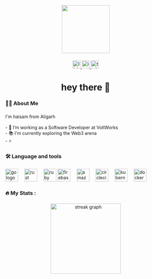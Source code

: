 <div align="center">
  <img height="150" src=https://avatars.githubusercontent.com/u/93199114?v=4"  />
</div>

###

<div align="center">
  <a href='https://www.linkedin.com/in/haisam-khurshid/' target='_blank'>
    <img src="https://img.shields.io/static/v1?message=LinkedIn&logo=linkedin&label=&color=0077B5&logoColor=white&labelColor=&style=for-the-badge" height="25" alt="linkedin logo"  />
  </a>
  <a href='https://www.instagram.com/haixsam/' target='_blank'>
    <img src="https://img.shields.io/static/v1?message=Instagram&logo=instagramk&label=&color=0077B5&logoColor=white&labelColor=&style=for-the-badge" height="25" alt="instagram logo"  />
  </a>
  <a href='https://twitter.com/haixsamdotexe' target='_blank'>
    <img src="https://img.shields.io/static/v1?message=Twitter&logo=twitter&label=&color=0077B5&logoColor=white&labelColor=&style=for-the-badge" height="25" alt="twitter logo"  />
  </a>
  
</div>

###

<!-- <div align="center">
  <img src="https://visitor-badge.laobi.icu/badge?page_id=maurodesouza.maurodesouza&"  />
</div> -->

###

<h1 align="center">hey there 👋</h1>

###

<h3 align="left">👩‍💻  About Me</h3>

###

<p align="left">I'm haisam from Aligarh<br><br>- 🔭 I’m working as a Software Developer at VoltWorks<br>- 📚 I'm currently exploring the Web3 arena<br>- ⚡</p>

###

<h3 align="left">🛠 Language and tools</h3>

###

<div align="left">
  <img src="https://www.shutterstock.com/shutterstock/photos/1669056601/display_1500/stock-vector-emblem-of-c-plus-plus-programming-language-blue-hexagon-with-the-letter-c-and-two-pluses-inside-1669056601.jpg" height="40" alt="go logo"  />
  <img width="12" />
  <img src="https://iconscout.com/free-3d-illustration/flutter-5562357" height="40" alt="rust logo"  />
  <img width="12" />
  <img src="https://iconscout.com/free-3d-illustration/python-9294858" height="40" alt="ruby logo"  />
 
  <img src="https://cdn.jsdelivr.net/gh/devicons/devicon/icons/firebase/firebase-plain-wordmark.svg" height="40" alt="firebase logo"  />
  <img width="12" />
  <img src="https://cdn.jsdelivr.net/gh/devicons/devicon/icons/amazonwebservices/amazonwebservices-original.svg" height="40" alt="amazonwebservices logo"  />
  <img width="12" />
  <img src="https://cdn.jsdelivr.net/gh/devicons/devicon/icons/circleci/circleci-plain.svg" height="40" alt="circleci logo"  />
  <img width="12" />
  <img src="https://cdn.jsdelivr.net/gh/devicons/devicon/icons/kubernetes/kubernetes-plain.svg" height="40" alt="kubernetes logo"  />
  <img width="12" />
  <img src="https://cdn.jsdelivr.net/gh/devicons/devicon/icons/docker/docker-plain-wordmark.svg" height="40" alt="docker logo"  />
</div>

###

<h3 align="left">🔥   My Stats :</h3>

###

<div align="center">
  <img src="https://streak-stats.demolab.com?user=maurodesouza&locale=en&mode=daily&theme=dark&hide_border=false&border_radius=5&order=3" height="220" alt="streak graph"  />
</div>

###
